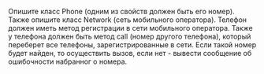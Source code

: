 Опишите класс Phone (одним из свойств должен быть его номер). Также опишите
класс Network (сеть мобильного оператора). Телефон должен иметь метод
регистрации в сети мобильного оператора. Также у телефона должен быть метод call
(номер другого телефона), который переберет все телефоны, зарегистрированные в
сети. Если такой номер будет найден, то осуществить вызов, если нет - вывести
сообщение об ошибочности набранног 
о номера.